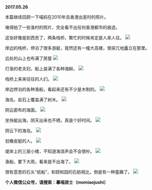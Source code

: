 
          
**2017.05.26**

本篇继续回顾一下喵妈在2010年去香港出差时的照片。

难得拍了一些渔村的照片，完全看不出任何香港都市的痕迹。

这张好像是到西贡了，两条栈桥，繁忙的时候肯定是人来人往。
![](http://imglf.nosdn.127.net/img/c0xNOUpmZWc4TDkyQWw5dk80TG5abWdoeWxXWEt2U1FuU3hEUWlrZnowUT0.jpg)


岸边的栈桥，停泊了很多游艇，竟然还有一幢大高楼，很突兀地矗立在那里。

远处的山上也布满了房屋
![](http://imglf1.nosdn.127.net/img/WGxsd1h3UHdMZGllbXo1bUhOd3hyaGtxbGZvaVdVNVEwaEUxUVJaMlB6az0.jpg)


打渔的老夫妇，船上装满了各种海鲜。
![](http://imglf2.nosdn.127.net/img/T3grN0xBb09BUHV3dTRzNGpPekp6VCtTejlvdWxmUk9tcFpUWkxqVVpjbz0.jpg)


栈桥上来来往往的人们。
![](http://imglf0.nosdn.127.net/img/aWR0TXBYNzFKd3NSSlNKcmQ0WGFQU2J2MFlBK3V1clFlZkt3VTJhcGlXZz0.jpg)


岸边停泊的各种渔船，看起来还有不少是木制的。
![](http://imglf2.nosdn.127.net/img/bFdlaUgvWUo3NnhGRUNKUVl0ZWw2MkUrVVJraitiOTA5RGVESFBBbFdMbz0.jpg)


海岛，岩石上覆盖满了树木。
![](http://imglf0.nosdn.127.net/img/NHZ6NUt6eDc1b2duR0JNZ05kbTQ4N2dubzhxSldkZDF1QnkrS0VrY2h3dz0.jpg)


阴云密布的海面。
![](http://imglf2.nosdn.127.net/img/WEc5VGxIRkdFR0VseTRzZDN3TDNiOVBtVCtHdUFsUlFJK0pzVDZJK2o2TT0.jpg)


坐快艇出海，阴天出来也不晒，真是个好时间。
![](http://imglf1.nosdn.127.net/img/WEo4OWR2RG00VHNQQ0dBbGg1WnZUc1dSN0tUcy8wa3AyZm1temg0UGc1cz0.jpg)


阴云下的海岛。
![](http://imglf1.nosdn.127.net/img/UjZLWFRHNThLN1I1a0w4WjBVeFpqb0srQkRLT3N2NHN2Mm9MbW82T05kdz0.jpg)


划橡皮艇的人。
![](http://imglf0.nosdn.127.net/img/TU5OU2dGamxYaENVS2l5S3BLOEVCeVE2RTNNMWJWK0dVRHc0aUg0VzM4ND0.jpg)


堤岸上的三层小楼，不知道海浪声会不会很吵。
![](http://imglf0.nosdn.127.net/img/aUU5M1B5TFMyMk9uRWJsWGI5cDZSbTAxODJlOTRSR2dZTGxCaDEvenJ2ND0.jpg)


渔船，要下大雨，看来是不出海了。
![](http://imglf1.nosdn.127.net/img/STBydm53T0tqalpMcVpjeit5ckJPL216b2Y5bkdKMFhwcFNmNmlmQjZ4cz0.jpg)


很有意思的石头“纸船”，和颐和园的石舫相比，倒是有一种童趣了。
![](http://imglf1.nosdn.127.net/img/dExxM2kzODhxMk5lNWpPL05ONHNseVppYWJXYTZ2cnBOQnJmMnBwdDBWUT0.jpg)



**个人微信公众号，请搜索：摹喵居士（momiaojushi）**

        